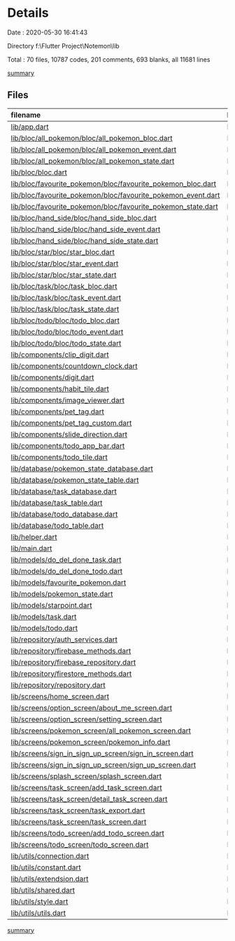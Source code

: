 # Details

Date : 2020-05-30 16:41:43

Directory f:\Flutter Project\Notemon\lib

Total : 70 files,  10787 codes, 201 comments, 693 blanks, all 11681 lines

[summary](results.md)

## Files
| filename | language | code | comment | blank | total |
| :--- | :--- | ---: | ---: | ---: | ---: |
| [lib/app.dart](/lib/app.dart) | Dart | 89 | 0 | 7 | 96 |
| [lib/bloc/all_pokemon/bloc/all_pokemon_bloc.dart](/lib/bloc/all_pokemon/bloc/all_pokemon_bloc.dart) | Dart | 40 | 0 | 8 | 48 |
| [lib/bloc/all_pokemon/bloc/all_pokemon_event.dart](/lib/bloc/all_pokemon/bloc/all_pokemon_event.dart) | Dart | 8 | 0 | 4 | 12 |
| [lib/bloc/all_pokemon/bloc/all_pokemon_state.dart](/lib/bloc/all_pokemon/bloc/all_pokemon_state.dart) | Dart | 9 | 0 | 6 | 15 |
| [lib/bloc/bloc.dart](/lib/bloc/bloc.dart) | Dart | 6 | 0 | 1 | 7 |
| [lib/bloc/favourite_pokemon/bloc/favourite_pokemon_bloc.dart](/lib/bloc/favourite_pokemon/bloc/favourite_pokemon_bloc.dart) | Dart | 32 | 0 | 7 | 39 |
| [lib/bloc/favourite_pokemon/bloc/favourite_pokemon_event.dart](/lib/bloc/favourite_pokemon/bloc/favourite_pokemon_event.dart) | Dart | 8 | 0 | 5 | 13 |
| [lib/bloc/favourite_pokemon/bloc/favourite_pokemon_state.dart](/lib/bloc/favourite_pokemon/bloc/favourite_pokemon_state.dart) | Dart | 8 | 0 | 5 | 13 |
| [lib/bloc/hand_side/bloc/hand_side_bloc.dart](/lib/bloc/hand_side/bloc/hand_side_bloc.dart) | Dart | 29 | 0 | 9 | 38 |
| [lib/bloc/hand_side/bloc/hand_side_event.dart](/lib/bloc/hand_side/bloc/hand_side_event.dart) | Dart | 8 | 0 | 5 | 13 |
| [lib/bloc/hand_side/bloc/hand_side_state.dart](/lib/bloc/hand_side/bloc/hand_side_state.dart) | Dart | 8 | 0 | 5 | 13 |
| [lib/bloc/star/bloc/star_bloc.dart](/lib/bloc/star/bloc/star_bloc.dart) | Dart | 53 | 0 | 9 | 62 |
| [lib/bloc/star/bloc/star_event.dart](/lib/bloc/star/bloc/star_event.dart) | Dart | 16 | 0 | 6 | 22 |
| [lib/bloc/star/bloc/star_state.dart](/lib/bloc/star/bloc/star_state.dart) | Dart | 8 | 0 | 5 | 13 |
| [lib/bloc/task/bloc/task_bloc.dart](/lib/bloc/task/bloc/task_bloc.dart) | Dart | 47 | 0 | 10 | 57 |
| [lib/bloc/task/bloc/task_event.dart](/lib/bloc/task/bloc/task_event.dart) | Dart | 16 | 0 | 9 | 25 |
| [lib/bloc/task/bloc/task_state.dart](/lib/bloc/task/bloc/task_state.dart) | Dart | 8 | 0 | 5 | 13 |
| [lib/bloc/todo/bloc/todo_bloc.dart](/lib/bloc/todo/bloc/todo_bloc.dart) | Dart | 54 | 0 | 10 | 64 |
| [lib/bloc/todo/bloc/todo_event.dart](/lib/bloc/todo/bloc/todo_event.dart) | Dart | 20 | 0 | 11 | 31 |
| [lib/bloc/todo/bloc/todo_state.dart](/lib/bloc/todo/bloc/todo_state.dart) | Dart | 8 | 0 | 6 | 14 |
| [lib/components/clip_digit.dart](/lib/components/clip_digit.dart) | Dart | 40 | 0 | 5 | 45 |
| [lib/components/countdown_clock.dart](/lib/components/countdown_clock.dart) | Dart | 237 | 0 | 16 | 253 |
| [lib/components/digit.dart](/lib/components/digit.dart) | Dart | 141 | 0 | 16 | 157 |
| [lib/components/habit_tile.dart](/lib/components/habit_tile.dart) | Dart | 110 | 0 | 8 | 118 |
| [lib/components/image_viewer.dart](/lib/components/image_viewer.dart) | Dart | 69 | 0 | 5 | 74 |
| [lib/components/pet_tag.dart](/lib/components/pet_tag.dart) | Dart | 37 | 0 | 2 | 39 |
| [lib/components/pet_tag_custom.dart](/lib/components/pet_tag_custom.dart) | Dart | 40 | 0 | 2 | 42 |
| [lib/components/slide_direction.dart](/lib/components/slide_direction.dart) | Dart | 4 | 0 | 1 | 5 |
| [lib/components/todo_app_bar.dart](/lib/components/todo_app_bar.dart) | Dart | 69 | 0 | 4 | 73 |
| [lib/components/todo_tile.dart](/lib/components/todo_tile.dart) | Dart | 233 | 0 | 7 | 240 |
| [lib/database/pokemon_state_database.dart](/lib/database/pokemon_state_database.dart) | Dart | 37 | 0 | 6 | 43 |
| [lib/database/pokemon_state_table.dart](/lib/database/pokemon_state_table.dart) | Dart | 47 | 0 | 7 | 54 |
| [lib/database/task_database.dart](/lib/database/task_database.dart) | Dart | 25 | 0 | 5 | 30 |
| [lib/database/task_table.dart](/lib/database/task_table.dart) | Dart | 99 | 0 | 8 | 107 |
| [lib/database/todo_database.dart](/lib/database/todo_database.dart) | Dart | 25 | 0 | 6 | 31 |
| [lib/database/todo_table.dart](/lib/database/todo_table.dart) | Dart | 110 | 0 | 9 | 119 |
| [lib/helper.dart](/lib/helper.dart) | Dart | 5 | 0 | 1 | 6 |
| [lib/main.dart](/lib/main.dart) | Dart | 10 | 0 | 3 | 13 |
| [lib/models/do_del_done_task.dart](/lib/models/do_del_done_task.dart) | Dart | 21 | 0 | 4 | 25 |
| [lib/models/do_del_done_todo.dart](/lib/models/do_del_done_todo.dart) | Dart | 21 | 0 | 3 | 24 |
| [lib/models/favourite_pokemon.dart](/lib/models/favourite_pokemon.dart) | Dart | 12 | 0 | 4 | 16 |
| [lib/models/pokemon_state.dart](/lib/models/pokemon_state.dart) | Dart | 15 | 0 | 4 | 19 |
| [lib/models/starpoint.dart](/lib/models/starpoint.dart) | Dart | 12 | 0 | 4 | 16 |
| [lib/models/task.dart](/lib/models/task.dart) | Dart | 76 | 3 | 9 | 88 |
| [lib/models/todo.dart](/lib/models/todo.dart) | Dart | 59 | 3 | 8 | 70 |
| [lib/repository/auth_services.dart](/lib/repository/auth_services.dart) | Dart | 86 | 20 | 18 | 124 |
| [lib/repository/firebase_methods.dart](/lib/repository/firebase_methods.dart) | Dart | 215 | 7 | 29 | 251 |
| [lib/repository/firebase_repository.dart](/lib/repository/firebase_repository.dart) | Dart | 59 | 8 | 13 | 80 |
| [lib/repository/firestore_methods.dart](/lib/repository/firestore_methods.dart) | Dart | 56 | 0 | 6 | 62 |
| [lib/repository/repository.dart](/lib/repository/repository.dart) | Dart | 3 | 0 | 0 | 3 |
| [lib/screens/home_screen.dart](/lib/screens/home_screen.dart) | Dart | 1,252 | 3 | 48 | 1,303 |
| [lib/screens/option_screen/about_me_screen.dart](/lib/screens/option_screen/about_me_screen.dart) | Dart | 234 | 0 | 7 | 241 |
| [lib/screens/option_screen/setting_screen.dart](/lib/screens/option_screen/setting_screen.dart) | Dart | 140 | 0 | 11 | 151 |
| [lib/screens/pokemon_screen/all_pokemon_screen.dart](/lib/screens/pokemon_screen/all_pokemon_screen.dart) | Dart | 831 | 1 | 36 | 868 |
| [lib/screens/pokemon_screen/pokemon_info.dart](/lib/screens/pokemon_screen/pokemon_info.dart) | Dart | 339 | 0 | 5 | 344 |
| [lib/screens/sign_in_sign_up_screen/sign_in_screen.dart](/lib/screens/sign_in_sign_up_screen/sign_in_screen.dart) | Dart | 343 | 0 | 9 | 352 |
| [lib/screens/sign_in_sign_up_screen/sign_up_screen.dart](/lib/screens/sign_in_sign_up_screen/sign_up_screen.dart) | Dart | 241 | 8 | 7 | 256 |
| [lib/screens/splash_screen/splash_screen.dart](/lib/screens/splash_screen/splash_screen.dart) | Dart | 134 | 0 | 3 | 137 |
| [lib/screens/task_screen/add_task_screen.dart](/lib/screens/task_screen/add_task_screen.dart) | Dart | 559 | 0 | 15 | 574 |
| [lib/screens/task_screen/detail_task_screen.dart](/lib/screens/task_screen/detail_task_screen.dart) | Dart | 39 | 17 | 5 | 61 |
| [lib/screens/task_screen/task_export.dart](/lib/screens/task_screen/task_export.dart) | Dart | 3 | 0 | 0 | 3 |
| [lib/screens/task_screen/task_screen.dart](/lib/screens/task_screen/task_screen.dart) | Dart | 886 | 2 | 29 | 917 |
| [lib/screens/todo_screen/add_todo_screen.dart](/lib/screens/todo_screen/add_todo_screen.dart) | Dart | 896 | 4 | 46 | 946 |
| [lib/screens/todo_screen/todo_screen.dart](/lib/screens/todo_screen/todo_screen.dart) | Dart | 1,023 | 0 | 41 | 1,064 |
| [lib/utils/connection.dart](/lib/utils/connection.dart) | Dart | 56 | 13 | 17 | 86 |
| [lib/utils/constant.dart](/lib/utils/constant.dart) | Dart | 1,134 | 112 | 29 | 1,275 |
| [lib/utils/extendsion.dart](/lib/utils/extendsion.dart) | Dart | 20 | 0 | 4 | 24 |
| [lib/utils/shared.dart](/lib/utils/shared.dart) | Dart | 155 | 0 | 25 | 180 |
| [lib/utils/style.dart](/lib/utils/style.dart) | Dart | 49 | 0 | 9 | 58 |
| [lib/utils/utils.dart](/lib/utils/utils.dart) | Dart | 5 | 0 | 1 | 6 |

[summary](results.md)